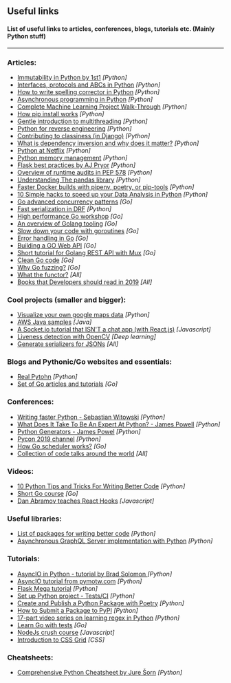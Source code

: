 ## Useful links
#### List of useful links to articles, conferences, blogs, tutorials etc. (Mainly Python stuff)
---

### Articles:
* [Immutability in Python by 1st1](https://threader.app/thread/1090325242432630784) _[Python]_
* [Interfaces, protocols and ABCs in Python](http://masnun.rocks/2017/04/15/interfaces-in-python-protocols-and-abcs/) _[Python]_
* [How to write spelling corrector in Python](http://norvig.com/spell-correct.html) _[Python]_
* [Asynchronous programming in Python](https://luminousmen.com/post/asynchronous-programming-python3.5) _[Python]_
* [Complete Machine Learning Project Walk-Through](https://morioh.com/p/b56ae6b04ffc/a-complete-machine-learning-project-walk-through-in-python) _[Python]_
* [How pip install works](https://pydist.com/blog/pip-install) _[Python]_
* [Gentle introduction to multithreading](https://www.internalpointers.com/post/gentle-introduction-multithreading) _[Python]_
* [Python for reverse engineering](https://medium.com/sector443/python-for-reverse-engineering-1-elf-binaries-e31e92c33732) _[Python]_
* [Contributing to classiness (in Django)](https://www.b-list.org/weblog/2019/mar/04/class/) _[Python]_
* [What is dependency inversion and why does it matter?](http://seddonym.me/2019/04/15/why-dependency-inversion/) _[Python]_
* [Python at Netflix](https://medium.com/netflix-techblog/python-at-netflix-bba45dae649e) _[Python]_
* [Python memory management](https://realpython.com/python-memory-management/) _[Python]_
* [Flask best practices by AJ Pryor](http://alanpryorjr.com/2019-05-20-flask-api-example/) _[Python]_
* [Overview of runtime audits in PEP 578](https://tirkarthi.github.io/programming/2019/05/23/pep-578-overview.html) _[Python]_
* [Understanding The pandas library](https://medium.com/analytics-and-data/become-a-pro-at-pandas-pythons-data-manipulation-library-264351b586b1?sk=cfcd8713cbdae2e48277acf8084c5e13) _[Python]_
* [Faster Docker builds with pipenv, poetry, or pip-tools](https://pythonspeed.com/articles/pipenv-docker/) _[Python]_
* [10 Simple hacks to speed up your Data Analysis in Python](https://towardsdatascience.com/10-simple-hacks-to-speed-up-your-data-analysis-in-python-ec18c6396e6b) _[Python]_
* [Go advanced concurrency patterns](https://blogtitle.github.io/go-advanced-concurrency-patterns-part-1/) _[Go]_
* [Fast serialization in DRF](https://hakibenita.com/django-rest-framework-slow) _[Python]_
* [High performance Go workshop](https://dave.cheney.net/high-performance-go-workshop/dotgo-paris.html) _[Go]_
* [An overview of Golang tooling](https://www.alexedwards.net/blog/an-overview-of-go-tooling) _[Go]_
* [Slow down your code with goroutines](https://appliedgo.net/concurrencyslower/) _[Go]_
* [Error handling in Go](https://www.innoq.com/en/blog/golang-errors-monads/) _[Go]_
* [Building a GO Web API](https://rshipp.com/go-web-api/) _[Go]_
* [Short tutorial for Golang REST API with Mux](https://www.youtube.com/watch?v=SonwZ6MF5BE) _[Go]_
* [Clean Go code](https://github.com/Pungyeon/clean-go-article#Test-Driven-Development) _[Go]_
* [Why Go fuzzing?](https://docs.google.com/document/d/1N-12_6YBPpF9o4_Zys_E_ZQndmD06wQVAM_0y9nZUIE/edit#heading=h.1nav8fbhheli) _[Go]_
* [What the functor?](https://www.matthewgerstman.com/tech/what-the-functor/) _[All]_
* [Books that Developers should read in 2019](https://medium.freecodecamp.org/9-books-for-junior-developers-in-2019-e41fc7ecc586) _[All]_


### Cool projects (smaller and bigger):
* [Visualize your own google maps data](https://kanoki.org/2019/01/20/thank-you-google-for-sharing-my-data/) _[Python]_
* [AWS Java samples](https://github.com/wazcov/AWS-Java-Samples) _[Java]_
* [A Socket.io tutorial that ISN'T a chat app (with React.js)](https://dev.to/captainpandaz/a-socket-io-tutorial-that-isn-t-a-chat-app-with-react-js-58jh) _[Javascript]_
* [Liveness detection with OpenCV](https://www.pyimagesearch.com/2019/03/11/liveness-detection-with-opencv/) _[Deep learning]_
* [Generate serializers for JSONs](https://app.quicktype.io/) _[All]_

### Blogs and Pythonic/Go websites and essentials:
* [Real Pytohn](https://realpython.com) _[Python]_
* [Set of Go articles and tutorials](https://github.com/jakescript/go-bible) _[Go]_

### Conferences:
* [Writing faster Python - Sebastian Witowski](https://www.youtube.com/watch?v=YjHsOrOOSuI) _[Python]_
* [What Does It Take To Be An Expert At Python? - James Powell](https://www.youtube.com/watch?time_continue=2&v=7lmCu8wz8ro) _[Python]_
* [Python Generators - James Powel](https://www.youtube.com/watch?v=XEn_99daJro) _[Python]_
* [Pycon 2019 channel](https://www.youtube.com/channel/UCxs2IIVXaEHHA4BtTiWZ2mQ) _[Python]_
* [How Go scheduler works?](https://www.youtube.com/watch?v=YHRO5WQGh0k) _[Go]_
* [Collection of code talks around the world](https://codetalks.tv/) _[All]_

### Videos:
* [10 Python Tips and Tricks For Writing Better Code](https://www.youtube.com/watch?v=C-gEQdGVXbk) _[Python]_
* [Short Go course](https://www.youtube.com/watch?v=SqrbIlUwR0U&t=1s) _[Go]_
* [Dan Abramov teaches React Hooks](https://www.reddit.com/r/javascript/comments/b8etnx/dan_abramov_teaches_me_react_hooks/) _[Javascript]_


### Useful libraries:
* [List of packages for writing better code](https://www.reddit.com/r/Python/comments/ao52qn/python_packages_for_writing_better_code/) _[Python]_
* [Asynchronous GraphQL Server implementation with Python](https://github.com/dailymotion/tartiflette) _[Python]_

### Tutorials:
* [AsyncIO in Python - tutorial by Brad Solomon ](https://realpython.com/async-io-python/#async-io-is-not-easy) _[Python]_
* [AsyncIO tutorial from pymotw.com](https://pymotw.com/3/asyncio/) _[Python]_
* [Flask Mega tutorial](https://blog.miguelgrinberg.com/post/the-flask-mega-tutorial-part-i-hello-world) _[Python]_
* [Set up Python project - Tests/CI](https://towardsdatascience.com/10-steps-to-set-up-your-python-project-for-success-14ff88b5d13?sk=df8634c99b3e5c6d9fa96b51aba1a4cd) _[Python]_
* [Create and Publish a Python Package with Poetry](https://johnfraney.ca/posts/2019/05/28/create-publish-python-package-poetry/) _[Python]_
* [How to Submit a Package to PyPI](https://blog.easyaspy.org/post/14/2019-05-05-how-to-submit-a-package-to-pypi) _[Python]_
* [17-part video series on learning regex in Python](https://www.reddit.com/r/Python/comments/aw18cc/i_just_published_a_17part_video_series_on/) _[Python]_
* [Learn Go with tests](https://quii.gitbook.io/learn-go-with-tests/go-fundamentals/hello-world) _[Go]_
* [NodeJs crush course](https://www.reddit.com/r/webdev/comments/apiqdg/a_nodejs_crash_course_in_90_minutes/) _[Javascript]_
* [Introduction to CSS Grid](https://dev.to/karaluton/introduction-to-css-grid-what-you-should-know-52np) _[CSS]_

### Cheatsheets:
* [Comprehensive Python Cheatsheet by Jure Šorn](https://gto76.github.io/python-cheatsheet/) _[Python]_


